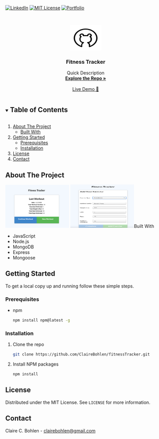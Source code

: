 [![LinkedIn][linkedin-shield]][linkedin-url]
[![MIT License][license-shield]][license-url]
[![Portfolio][portfolio-shield]][portfolio-url]
<!-- See bottom of readme for badge information -->



<!-- MY LOGO FROM NOUN PROJECT-->
<br />
<p align="center">
  <a href="https://github.com/ClaireBohlen">
    <img src="readMeAssets/Bear.svg" alt="Logo" width="100" height="80">
  </a>

  <h3 align="center">Fitness Tracker</h3>

  <p align="center">
    Quick Description
    <br />
    <!-- Enter repo url here -->
    <a href="https://github.com/ClaireBohlen/fitnessTracker"><strong>Explore the Repo »</strong></a> 
    <br />
    <br />
    <a href="https://fierce-spire-72446.herokuapp.com/">Live Demo 🚀</a>
    
   
  </p>
</p>



<!-- Table of Contents -->
<details open="open">
  <summary><h2 style="display: inline-block">Table of Contents</h2></summary>
  <ol>
    <li>
      <a href="#about-the-project">About The Project</a>
      <ul>
        <li><a href="#built-with">Built With</a></li>
      </ul>
    </li>
    <li>
      <a href="#getting-started">Getting Started</a>
      <ul>
        <li><a href="#prerequisites">Prerequisites</a></li>
        <li><a href="#installation">Installation</a></li>
      </ul>
    </li>
    <li><a href="#license">License</a></li>
    <li><a href="#contact">Contact</a></li>
    
  </ol>
</details>



<!-- ABOUT THE PROJECT -->
## About The Project

<!-- Take a screen shot and save it in readMeAssets -->
<img src="./readMeAssets/fitness.png" width="200">
<img src="./readMeAssets/fitness2.png" width="200" height="136>


Fitness Tracker is an application that can track past and current workouts, display the current date & display to the totl duration of your workout history. You can add new workouts from two catergories and store them using Mongo Atlas.



### Built With
<!-- * [Laravel](https://laravel.com) -->
* JavaScript
* Node.js
* MongoDB
* Express
* Mongoose 



<!-- GETTING STARTED -->
## Getting Started

To get a local copy up and running follow these simple steps.

### Prerequisites

<!-- Node Package Manager -->
* npm
  ```sh
  npm install npm@latest -g
  ```

### Installation

1. Clone the repo
   ```sh
   git clone https://github.com/ClaireBohlen/fitnessTracker.git
   ```
2. Install NPM packages
   ```sh
   npm install
   ```


<!-- LICENSE -->
## License

Distributed under the MIT License. See `LICENSE` for more information.



<!-- CONTACT -->
## Contact

Claire C. Bohlen - clairebohlen@gmail.com









<!-- MARKDOWN LINKS & IMAGES -->
<!-- https://www.markdownguide.org/basic-syntax/#reference-style-links -->

[portfolio-shield]: https://img.shields.io/badge/PORTFOLIO-URL-blueviolet
[portfolio-url]: https://clairebohlen.github.io/React-Update-Portfolio-2.0/#/



[license-shield]: https://img.shields.io/badge/LICENSE-MIT-blueviolet
[license-url]: (readMeAssets/LICENSE.txt)

[linkedin-shield]: https://img.shields.io/badge/-LINKEDIN-blueviolet
[linkedin-url]: https://www.linkedin.com/in/claire-bohlen-63a4b5119/
